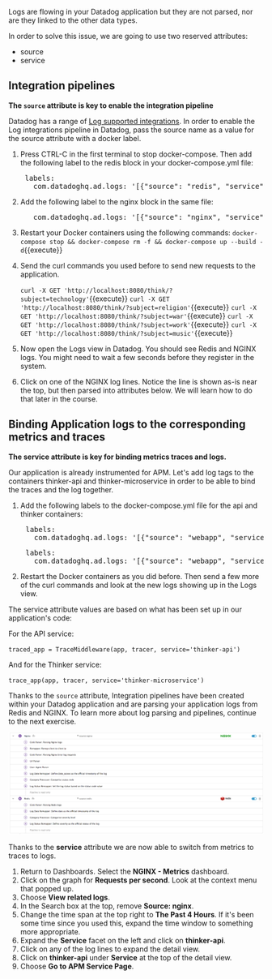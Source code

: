 Logs are flowing in your Datadog application but they are not parsed, nor are they linked to the other data types.

In order to solve this issue, we are going to use two reserved attributes:

* source
* service

## Integration pipelines

**The `source` attribute is key to enable the integration pipeline**

Datadog has a range of <a href="https://docs.datadoghq.com/integrations/#cat-log-collection" target="_datadog">Log supported integrations</a>. In order to enable the Log integrations pipeline in Datadog, pass the source name as a value for the source attribute with a docker label.

1. Press CTRL-C in the first terminal to stop docker-compose. Then add the following label to the redis block in your docker-compose.yml file:

    <pre class="file" data-filename="docker-compose.yml" data-target="insert" data-marker="# insert redis labels here">
    labels:
      com.datadoghq.ad.logs: '[{"source": "redis", "service": "redis"}]'</pre>

2. Add the following label to the nginx block in the same file:

    <pre class="file" data-filename="docker-compose.yml" data-target="insert" data-marker="# insert nginx labels here">
      com.datadoghq.ad.logs: '[{"source": "nginx", "service": "nginx"}]'</pre>

3. Restart your Docker containers using the following commands:
   `docker-compose stop && docker-compose rm -f && docker-compose up --build -d`{{execute}}

4. Send the curl commands you used before to send new requests to the application. 
   
    `curl -X GET 'http://localhost:8080/think/?subject=technology'`{{execute}}
    `curl -X GET 'http://localhost:8080/think/?subject=religion'`{{execute}}
    `curl -X GET 'http://localhost:8080/think/?subject=war'`{{execute}}
    `curl -X GET 'http://localhost:8080/think/?subject=work'`{{execute}}
    `curl -X GET 'http://localhost:8080/think/?subject=music'`{{execute}}

5. Now open the Logs view in Datadog. You should see Redis and NGINX logs. You might need to wait a few seconds before they register in the system.

6. Click on one of the NGINX log lines. Notice the line is shown as-is near the top, but then parsed into attributes below. We will learn how to do that later in the course.


## Binding Application logs to the corresponding metrics and traces

**The service attribute is key for binding metrics traces and logs.**

Our application is already instrumented for APM. Let's add log tags to the containers thinker-api and thinker-microservice in order to be able to bind the traces and the log together.

1. Add the following labels to the docker-compose.yml file for the api and thinker containers:

<pre class="file" data-filename="docker-compose.yml" data-target="insert" data-marker="# insert api labels here">
    labels:
      com.datadoghq.ad.logs: '[{"source": "webapp", "service": "thinker-api"}]'</pre>

<pre class="file" data-filename="docker-compose.yml" data-target="insert" data-marker="# insert thinker labels here">
    labels:
      com.datadoghq.ad.logs: '[{"source": "webapp", "service": "thinker-microservice"}]'</pre>

2. Restart the Docker containers as you did before. Then send a few more of the curl commands and look at the new logs showing up in the Logs view.

The service attribute values are based on what has been set up in our application's code:

For the API service:
 
<pre><code>traced_app = TraceMiddleware(app, tracer, service='thinker-api')</code></pre>

And for the Thinker service:

<pre><code>trace_app(app, tracer, service='thinker-microservice')</code></pre>

Thanks to the `source` attribute, Integration pipelines have been created within your Datadog application and are parsing your application logs from Redis and NGINX. To learn more about log parsing and pipelines, continue to the next exercise.

![Integration pipelines](getstarted/assets/integration_pipelines.png)

Thanks to the **service** attribute we are now able to switch from metrics to traces to logs.

1. Return to Dashboards. Select the **NGINX - Metrics** dashboard.
1. Click on the graph for **Requests per second**. Look at the context menu that popped up.
1. Choose **View related logs**.
1. In the Search box at the top, remove **Source: nginx**.
1. Change the time span at the top right to **The Past 4 Hours**. If it's been some time since you used this, expand the time window to something more appropriate.
1. Expand the **Service** facet on the left and click on **thinker-api**.
1. Click on any of the log lines to expand the detail view.
1. Click on **thinker-api** under **Service** at the top of the detail view.
1. Choose **Go to APM Service Page**.
